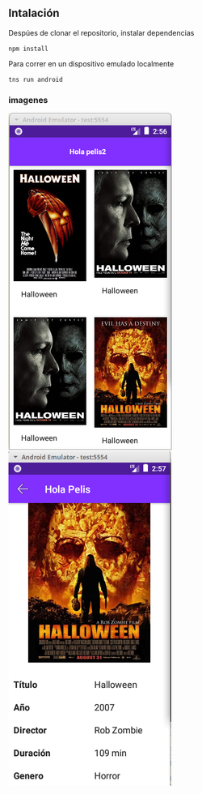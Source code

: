 ## Intalación

Despúes de clonar el repositorio, instalar dependencias

```
npm install
```
Para correr en un dispositivo emulado localmente

```
tns run android
```

### imagenes

![app 1](https://github.com/gm9510/ns_movie_app/blob/main/app/images/app_1.png)
![app 2](https://github.com/gm9510/ns_movie_app/blob/main/app/images/app_2.png)
